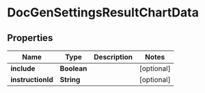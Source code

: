 
# DocGenSettingsResultChartData

## Properties
Name | Type | Description | Notes
------------ | ------------- | ------------- | -------------
**include** | **Boolean** |  |  [optional]
**instructionId** | **String** |  |  [optional]



